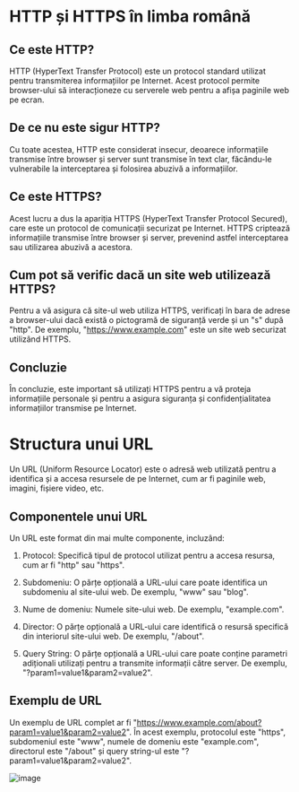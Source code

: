 # HTTP și HTTPS în limba română

## Ce este HTTP?
HTTP (HyperText Transfer Protocol) este un protocol standard utilizat pentru transmiterea informațiilor pe Internet. Acest protocol permite browser-ului să interacționeze cu serverele web pentru a afișa paginile web pe ecran. 

## De ce nu este sigur HTTP?
Cu toate acestea, HTTP este considerat insecur, deoarece informațiile transmise între browser și server sunt transmise în text clar, făcându-le vulnerabile la interceptarea și folosirea abuzivă a informațiilor. 

## Ce este HTTPS?
Acest lucru a dus la apariția HTTPS (HyperText Transfer Protocol Secured), care este un protocol de comunicații securizat pe Internet. HTTPS criptează informațiile transmise între browser și server, prevenind astfel interceptarea sau utilizarea abuzivă a acestora. 

## Cum pot să verific dacă un site web utilizează HTTPS?
Pentru a vă asigura că site-ul web utiliza HTTPS, verificați în bara de adrese a browser-ului dacă există o pictogramă de siguranță verde și un "s" după "http". De exemplu, "https://www.example.com" este un site web securizat utilizând HTTPS. 

## Concluzie
În concluzie, este important să utilizați HTTPS pentru a vă proteja informațiile personale și pentru a asigura siguranța și confidențialitatea informațiilor transmise pe Internet.

# Structura unui URL

Un URL (Uniform Resource Locator) este o adresă web utilizată pentru a identifica și a accesa resursele de pe Internet, cum ar fi paginile web, imagini, fișiere video, etc.

## Componentele unui URL
Un URL este format din mai multe componente, incluzând:

1. Protocol: Specifică tipul de protocol utilizat pentru a accesa resursa, cum ar fi "http" sau "https".

2. Subdomeniu: O părțe opțională a URL-ului care poate identifica un subdomeniu al site-ului web. De exemplu, "www" sau "blog".

3. Nume de domeniu: Numele site-ului web. De exemplu, "example.com".

4. Director: O părțe opțională a URL-ului care identifică o resursă specifică din interiorul site-ului web. De exemplu, "/about".

5. Query String: O părțe opțională a URL-ului care poate conține parametri adiționali utilizați pentru a transmite informații către server. De exemplu, "?param1=value1&param2=value2".

## Exemplu de URL
Un exemplu de URL complet ar fi "https://www.example.com/about?param1=value1&param2=value2". În acest exemplu, protocolul este "https", subdomeniul este "www", numele de domeniu este "example.com", directorul este "/about" și query string-ul este "?param1=value1&param2=value2".


![image](https://user-images.githubusercontent.com/96312446/218266135-de7e7295-151a-462b-81f7-b5719da495ac.png)
